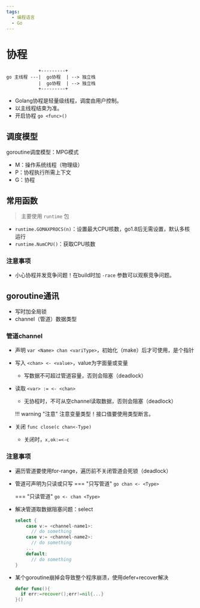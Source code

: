 ```yaml
---
tags:
  - 编程语言
  - Go
---
```

协程
===

```text 
            +---------+
go 主线程 ---|  go协程  | --> 独立栈
            |  go协程  | --> 独立栈
            +---------+
```

* Golang协程是轻量级线程，调度由用户控制。
* 以主线程结束为准。
* 开启协程 `go <func>()`

## 调度模型
goroutine调度模型：MPG模式

* M：操作系统线程（物理级）
* P：协程执行所需上下文
* G：协程

## 常用函数
> 主要使用 `runtime` 包

* `runtime.GOMAXPROCS(n)`：设置最大CPU核数，go1.8后无需设置，默认多核运行
* `runtime.NumCPU()`：获取CPU核数

### 注意事项
* 小心协程并发竞争问题！在build时加 `-race` 参数可以观察竞争问题。

## goroutine通讯
* 写时加全局锁
* channel（管道）数据类型

### 管道channel
* 声明 `var <Name> chan <variType>`，初始化（make）后才可使用，是个指针
* 写入 `<chan> <- <value>`，value为字面量或变量
    * 写数据不可超过管道容量，否则会阻塞（deadlock）
* 读取 `<var> := <- <chan>`
    * 无协程时，不可从空channel读取数据，否则会阻塞（deadlock）
    
    !!! warning "注意"
        注意变量类型！接口值要使用类型断言。
* 关闭 `func close(c chan<-Type)`
    * 关闭时，`x,ok:=<-c`
### 注意事项
* 遍历管道要使用for-range，遍历前不关闭管道会死锁（deadlock）
* 管道可声明为只读或只写
    === "只写管道"
        ```go
        chan <- <Type>
        ```

    === "只读管道"
        ```go
        <- chan <Type>
        ```
* 解决管道取数据阻塞问题：select
    ```go 
    select {
        case v:= <channel-name1>:
          // do something
        case v:= <channel-name2>:
          // do something
        ...
        default:
          // do something
    } 
    ```
* 某个goroutine崩掉会导致整个程序崩溃，使用defer+recover解决
    ```go 
    defer func(){
      if err:=recover();err!=nil{...}
    }()
    ```